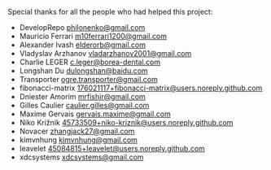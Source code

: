 Special thanks for all the people who had helped this project:

- DevelopRepo <philonenko@gmail.com>
- Mauricio Ferrari <m10ferrari1200@gmail.com>
- Alexander Ivash <elderorb@gmail.com>
- Vladyslav Arzhanov <vladarzhanov2001@gmail.com>
- Charlie LEGER <c.leger@borea-dental.com>
- Longshan Du <dulongshan@baidu.com>
- Transporter <ogre.transporter@gmail.com>
- fibonacci-matrix <176021117+fibonacci-matrix@users.noreply.github.com>
- Dniester Amorim <mrfishjr@gmail.com>
- Gilles Caulier <caulier.gilles@gmail.com>
- Maxime Gervais <gervais.maxime@gmail.com>
- Niko Križnik <45733509+niko-kriznik@users.noreply.github.com>
- Novacer <zhangjack27@gmail.com>
- kimvnhung <kimvnhung@gmail.com>
- leavelet <45084815+leavelet@users.noreply.github.com>
- xdcsystems <xdcsystems@gmail.com>
